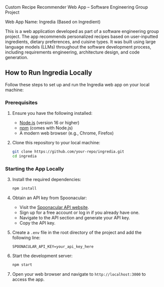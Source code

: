 Custom Recipe Recommender Web App – Software Engineering Group Project

Web App Name: Ingredia (Based on Ingredient)

This is a web application developed as part of a software engineering group project. The app recommends personalized recipes based on user-inputted ingredients, dietary preferences, and cuisine types. It was built using large language models (LLMs) throughout the software development process, including requirements engineering, architecture design, and code generation.

## How to Run Ingredia Locally

Follow these steps to set up and run the Ingredia web app on your local machine:

### Prerequisites
1. Ensure you have the following installed:
   - [Node.js](https://nodejs.org/) (version 16 or higher)
   - [npm](https://www.npmjs.com/) (comes with Node.js)
   - A modern web browser (e.g., Chrome, Firefox)

2. Clone this repository to your local machine:
   ```bash
   git clone https://github.com/your-repo/ingredia.git
   cd ingredia
   ```

### Starting the App Locally

3. Install the required dependencies:
   ```bash
   npm install
   ```

4. Obtain an API key from Spoonacular:
   - Visit the [Spoonacular API website](https://spoonacular.com/food-api).
   - Sign up for a free account or log in if you already have one.
   - Navigate to the API section and generate your API key.
   - Copy the API key.

5. Create a `.env` file in the root directory of the project and add the following line:
   ```env
   SPOONACULAR_API_KEY=your_api_key_here
   ```

6. Start the development server:
   ```bash
   npm start
   ```

7. Open your web browser and navigate to `http://localhost:3000` to access the app.

